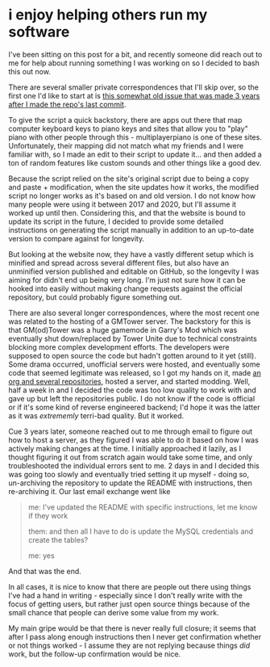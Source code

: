 # i enjoy helping others run my software

I've been sitting on this post for a bit, and recently someone did reach out to
me for help about running something I was working on so I decided to bash this
out now.

There are several smaller private correspondences that I'll skip over, so the
first one I'd like to start at is
[this somewhat old issue that was made 3 years after I made the repo's last commit](https://github.com/rei2hu/MultiplayerPianoKeysScript/issues/1).

To give the script a quick backstory, there are apps out there that map computer
keyboard keys to piano keys and sites that allow you to "play" piano with other
people through this - multiplayerpiano is one of these sites. Unfortunately,
their mapping did not match what my friends and I were familiar with, so I made
an edit to their script to update it... and then added a ton of random features
like custom sounds and other things like a good dev.

Because the script relied on the site's original script due to being a copy and
paste + modification, when the site updates how it works, the modified script no
longer works as it's based on and old version. I do not know how many people
were using it between 2017 and 2020, but I'll assume it worked up until then.
Considering this, and that the website is bound to update its script in the
future, I decided to provide some detailed instructions on generating the script
manually in addition to an up-to-date version to compare against for longevity.

But looking at the website now, they have a vastly different setup which is
minified and spread across several different files, but also have an unminified
version published and editable on GitHub, so the longevity I was aiming for
didn't end up being very long. I'm just not sure how it can be hooked into
easily without making change requests against the official repository, but could
probably figure something out.

There are also several longer correspondences, where the most recent one was
related to the hosting of a GMTower server. The backstory for this is that
GM(od)Tower was a huge gamemode in Garry's Mod which was eventually shut
down/replaced by Tower Unite due to technical constraints blocking more complex
development efforts. The developers were supposed to open source the code but
hadn't gotten around to it yet (still). Some drama occurred, unofficial servers
were hosted, and eventually some code that seemed legitimate was released, so I
got my hands on it, made
[an org and several repositories](https://github.com/touhou-towers), hosted a
server, and started modding. Well, half a week in and I decided the code was too
low quality to work with and gave up but left the repositories public. I do not
know if the code is official or if it's some kind of reverse engineered backend;
I'd hope it was the latter as it was _extrememly_ terri-bad quality. But it
worked.

Cue 3 years later, someone reached out to me through email to figure out how to
host a server, as they figured I was able to do it based on how I was actively
making changes at the time. I initially approached it lazily, as I thought
figuring it out from scratch again would take some time, and only troubleshooted
the individual errors sent to me. 2 days in and I decided this was going too
slowly and eventually tried setting it up myself - doing so, un-archiving the
repository to update the README with instructions, then re-archiving it. Our
last email exchange went like

> me: I've updated the README with specific instructions, let me know if they
> work
>
> them: and then all I have to do is update the MySQL credentials and create the
> tables?
>
> me: yes

And that was the end.

In all cases, it is nice to know that there are people out there using things
I've had a hand in writing - especially since I don't really write with the
focus of getting users, but rather just open source things because of the small
chance that people can derive some value from my work.

My main gripe would be that there is never really full closure; it seems that
after I pass along enough instructions then I never get confirmation whether or
not things worked - I assume they are not replying because things _did_ work,
but the follow-up confirmation would be nice.
